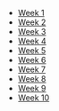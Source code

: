 - [Week 1]()
- [Week 2]()
- [Week 3]()
- [Week 4]()
- [Week 5]()
- [Week 6]()
- [Week 7]()
- [Week 8]()
- [Week 9]()
- [Week 10]()